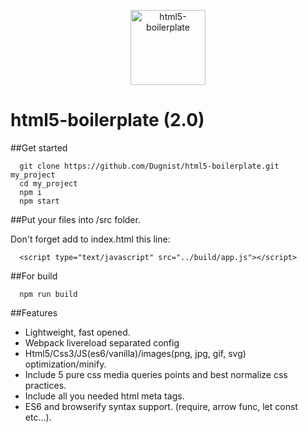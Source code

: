 <p align="center">
  <img width="120" src="http://css-live.ru/wp-content/uploads/2017/06/web1.png" alt="html5-boilerplate" />
</p>

# html5-boilerplate (2.0)

##Get started

```
  git clone https://github.com/Dugnist/html5-boilerplate.git my_project
  cd my_project
  npm i
  npm start
```

##Put your files into /src folder.

Don't forget add to index.html this line:
```
  <script type="text/javascript" src="../build/app.js"></script>
```

##For build

```
  npm run build
```

##Features

- Lightweight, fast opened.
- Webpack livereload separated config
- Html5/Css3/JS(es6/vanilla)/images(png, jpg, gif, svg) optimization/minify.
- Include 5 pure css media queries points and best normalize css practices.
- Include all you needed html meta tags.
- ES6 and browserify syntax support. (require, arrow func, let const etc...).